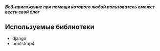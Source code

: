  ##### Веб-приложение при помощи которого любой пользователь сможет вести свой блог


## Используемые библиотеки
 - django
 - bootstrap4
